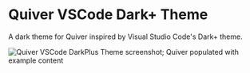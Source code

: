 # Quiver VSCode Dark+ Theme

A dark theme for Quiver inspired by Visual Studio Code's Dark+ theme.

![Quiver VSCode DarkPlus Theme screenshot; Quiver populated with example content](https://raw.githubusercontent.com/julianschacher/Quiver-VSCode-DarkPlus-Theme/master/Quiver-VSCode-DarkPlus-Theme_screenshot_Quiver_populated_with_example_content.png)
